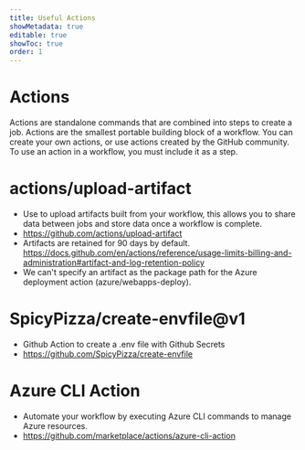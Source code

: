 ```yaml
---
title: Useful Actions
showMetadata: true
editable: true
showToc: true
order: 1
---
```


# Actions
Actions are standalone commands that are combined into steps to create a job. Actions are the smallest portable building block of a workflow. You can create your own actions, or use actions created by the GitHub community. To use an action in a workflow, you must include it as a step.

# actions/upload-artifact
- Use to upload artifacts built from your workflow, this allows you to share data between jobs and store data once a workflow is complete.
- https://github.com/actions/upload-artifact
- Artifacts are retained for 90 days by default. https://docs.github.com/en/actions/reference/usage-limits-billing-and-administration#artifact-and-log-retention-policy
- We can't specify an artifact as the package path for the Azure deployment action (azure/webapps-deploy).

# SpicyPizza/create-envfile@v1
- Github Action to create a .env file with Github Secrets
- https://github.com/SpicyPizza/create-envfile


# Azure CLI Action
- Automate your workflow by executing Azure CLI commands to manage Azure resources.
- https://github.com/marketplace/actions/azure-cli-action
